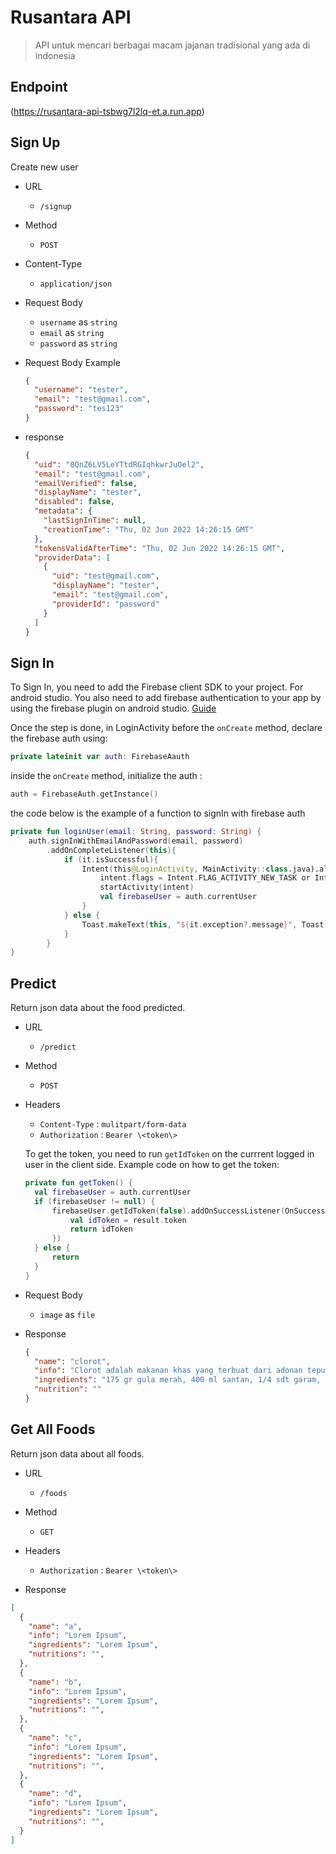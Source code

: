 # Rusantara API

> API untuk mencari berbagai macam jajanan tradisional yang ada di indonesia

<!-- == api == -->
## Endpoint

(https://rusantara-api-tsbwg7l2lq-et.a.run.app)


## Sign Up

Create new user

* URL
  * `/signup`

* Method
  * `POST`

* Content-Type
  * `application/json`

* Request Body
  * `username` as `string`
  * `email` as `string`
  * `password` as `string`

* Request Body Example

  ```json
  {
    "username": "tester",
    "email": "test@gmail.com",
    "password": "tes123"
  }
  ```

* response
  ```json
  {
    "uid": "0QnZ6LV5LeYTtdRGIqhkwrJuOel2",
    "email": "test@gmail.com",
    "emailVerified": false,
    "displayName": "tester",
    "disabled": false,
    "metadata": {
      "lastSignInTime": null,
      "creationTime": "Thu, 02 Jun 2022 14:26:15 GMT"
    },
    "tokensValidAfterTime": "Thu, 02 Jun 2022 14:26:15 GMT",
    "providerData": [
      {
        "uid": "test@gmail.com",
        "displayName": "tester",
        "email": "test@gmail.com",
        "providerId": "password"
      }
    ]
  }
  ```

## Sign In

To Sign In, you need to add the Firebase client SDK to your project. For android studio. You also need to add firebase authentication to your app by using the firebase plugin on android studio. [Guide](https://drive.google.com/file/d/1IaDXdd9RcsF1tk1fsBpHK3JoVm4RsW7a/view?usp=sharing)

Once the step is done, in LoginActivity before the `onCreate` method, declare the firebase auth using:
```kotlin
private lateinit var auth: FirebaseAauth
```
inside the `onCreate` method, initialize the auth :
```kotlin
auth = FirebaseAuth.getInstance()
```
the code below is the example of a function to signIn with firebase auth
```kotlin
private fun loginUser(email: String, password: String) {
    auth.signInWithEmailAndPassword(email, password)
        .addOnCompleteListener(this){
            if (it.isSuccessful){
                Intent(this@LoginActivity, MainActivity::class.java).also {intent ->
                    intent.flags = Intent.FLAG_ACTIVITY_NEW_TASK or Intent.FLAG_ACTIVITY_CLEAR_TASK
                    startActivity(intent)
                    val firebaseUser = auth.currentUser
                }
            } else {
                Toast.makeText(this, "${it.exception?.message}", Toast.LENGTH_SHORT).show()
            }
        }
}
```

## Predict

Return json data about the food predicted.

* URL
  * `/predict`

* Method
  * `POST`

* Headers
  * `Content-Type` : `mulitpart/form-data`
  * `Authorization` : `Bearer \<token\>`

  To get the token, you need to run `getIdToken` on the currrent logged in user in the client side. Example code on how to get the token:
  ```kotlin
  private fun getToken() {
    val firebaseUser = auth.currentUser
    if (firebaseUser != null) {
        firebaseUser.getIdToken(false).addOnSuccessListener(OnSuccessListener<GetTokenResult> { result ->
            val idToken = result.token
            return idToken    
        })
    } else {
        return
    }
  }
  ```

* Request Body
  * `image` as `file`

* Response
  ```json
  {
    "name": "clorot",
    "info": "Clorot adalah makanan khas yang terbuat dari adonan tepung beras dan gula merah yang di kukus. Makanan ini merupakan salah satu jajanan khas dari Purworejo, Jawa Tengah.",
    "ingredients": "175 gr gula merah, 400 ml santan, 1/4 sdt garam, 125 gr tepung beras, 50 gr tepung tapioka, Cetakan kue clorot dari daun pisang/daun kelapa",
    "nutrition": ""
  }
  ```

## Get All Foods

Return json data about all foods.

* URL
  * `/foods`

* Method
  * `GET`

* Headers
  * `Authorization` : `Bearer \<token\>`

* Response
```json
[
  {
    "name": "a",
    "info": "Lorem Ipsum",
    "ingredients": "Lorem Ipsum",
    "nutritions": "",
  },
  {
    "name": "b",
    "info": "Lorem Ipsum",
    "ingredients": "Lorem Ipsum",
    "nutritions": "",
  },
  {
    "name": "c",
    "info": "Lorem Ipsum",
    "ingredients": "Lorem Ipsum",
    "nutritions": "",
  },
  {
    "name": "d",
    "info": "Lorem Ipsum",
    "ingredients": "Lorem Ipsum",
    "nutritions": "",
  }
]
```
